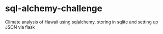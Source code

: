 # sql-alchemy-challenge
Climate analysis of Hawaii using sqlalchemy, storing in sqlite and setting up JSON via flask
